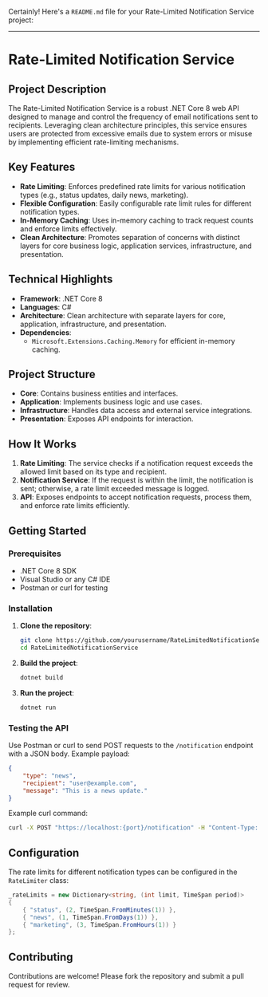 Certainly! Here's a `README.md` file for your Rate-Limited Notification Service project:

---

# Rate-Limited Notification Service

## Project Description

The Rate-Limited Notification Service is a robust .NET Core 8 web API designed to manage and control the frequency of email notifications sent to recipients. Leveraging clean architecture principles, this service ensures users are protected from excessive emails due to system errors or misuse by implementing efficient rate-limiting mechanisms.

## Key Features

- **Rate Limiting**: Enforces predefined rate limits for various notification types (e.g., status updates, daily news, marketing).
- **Flexible Configuration**: Easily configurable rate limit rules for different notification types.
- **In-Memory Caching**: Uses in-memory caching to track request counts and enforce limits effectively.
- **Clean Architecture**: Promotes separation of concerns with distinct layers for core business logic, application services, infrastructure, and presentation.

## Technical Highlights

- **Framework**: .NET Core 8
- **Languages**: C#
- **Architecture**: Clean architecture with separate layers for core, application, infrastructure, and presentation.
- **Dependencies**: 
  - `Microsoft.Extensions.Caching.Memory` for efficient in-memory caching.

## Project Structure

- **Core**: Contains business entities and interfaces.
- **Application**: Implements business logic and use cases.
- **Infrastructure**: Handles data access and external service integrations.
- **Presentation**: Exposes API endpoints for interaction.

## How It Works

1. **Rate Limiting**: The service checks if a notification request exceeds the allowed limit based on its type and recipient.
2. **Notification Service**: If the request is within the limit, the notification is sent; otherwise, a rate limit exceeded message is logged.
3. **API**: Exposes endpoints to accept notification requests, process them, and enforce rate limits efficiently.

## Getting Started

### Prerequisites

- .NET Core 8 SDK
- Visual Studio or any C# IDE
- Postman or curl for testing

### Installation

1. **Clone the repository**:
   ```sh
   git clone https://github.com/yourusername/RateLimitedNotificationService.git
   cd RateLimitedNotificationService
   ```

2. **Build the project**:
   ```sh
   dotnet build
   ```

3. **Run the project**:
   ```sh
   dotnet run
   ```

### Testing the API

Use Postman or curl to send POST requests to the `/notification` endpoint with a JSON body. Example payload:

```json
{
    "type": "news",
    "recipient": "user@example.com",
    "message": "This is a news update."
}
```

Example curl command:

```sh
curl -X POST "https://localhost:{port}/notification" -H "Content-Type: application/json" -d '{"type":"news","recipient":"user@example.com","message":"This is a news update."}'
```

## Configuration

The rate limits for different notification types can be configured in the `RateLimiter` class:

```csharp
_rateLimits = new Dictionary<string, (int limit, TimeSpan period)>
{
    { "status", (2, TimeSpan.FromMinutes(1)) },
    { "news", (1, TimeSpan.FromDays(1)) },
    { "marketing", (3, TimeSpan.FromHours(1)) }
};
```

## Contributing

Contributions are welcome! Please fork the repository and submit a pull request for review.